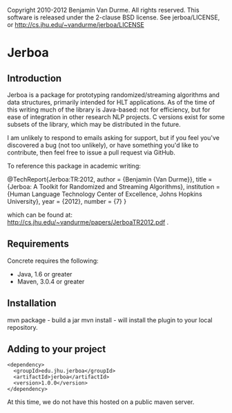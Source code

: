 Copyright 2010-2012 Benjamin Van Durme. All rights reserved.
This software is released under the 2-clause BSD license.
See jerboa/LICENSE, or http://cs.jhu.edu/~vandurme/jerboa/LICENSE

Jerboa
======

Introduction
------------

Jerboa is a package for prototyping randomized/streaming algorithms and data
structures, primarily intended for HLT applications. As of the time of this
writing much of the library is Java-based: not for efficiency, but for ease of
integration in other research NLP projects. C versions exist for some subsets of
the library, which may be distributed in the future.

I am unlikely to respond to emails asking for support, but if you feel you've
discovered a bug (not too unlikely), or have something you'd like to contribute,
then feel free to issue a pull request via GitHub.

To reference this package in academic writing:

@TechReport{Jerboa:TR:2012,
 author =       {Benjamin {Van Durme}},
 title =        {Jerboa: A Toolkit for Randomized and Streaming Algorithms},
 institution =  {Human Language Technology Center of Excellence, Johns Hopkins University},
 year =         {2012},
 number =       {7}
}

which can be found at: http://cs.jhu.edu/~vandurme/papers/JerboaTR2012.pdf .

Requirements
------------

Concrete requires the following:
* Java, 1.6 or greater
* Maven, 3.0.4 or greater

Installation
------------

mvn package - build a jar
mvn install - will install the plugin to your local repository.

Adding to your project
----------------------

    <dependency>
      <groupId>edu.jhu.jerboa</groupId>
      <artifactId>jerboa</artifactId>
      <version>1.0.0</version>
    </dependency>

At this time, we do not have this hosted on a public maven server. 

